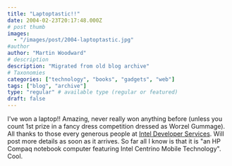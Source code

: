 ```yaml
---
title: "Laptoptastic!!"
date: 2004-02-23T20:17:48.000Z
# post thumb
images:
  - "/images/post/2004-laptoptastic.jpg"
#author
author: "Martin Woodward"
# description
description: "Migrated from old blog archive"
# Taxonomies
categories: ["technology", "books", "gadgets", "web"]
tags: ["blog", "archive"]
type: "regular" # available type (regular or featured)
draft: false
---
```


I've won a laptop!! Amazing, never really won anything before (unless you count 1st prize in a fancy dress competition dressed as Worzel Gummage). All thanks to those every generous people at [Intel Developer Services](http://www.intel.com/ids/). Will post more details as soon as it arrives. So far all I know is that it is "an HP Compaq notebook computer featuring Intel Centrino Mobile Technology". Cool.
